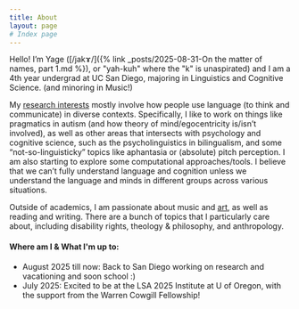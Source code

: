 ```yaml
---
title: About
layout: page
# Index page
---
```

Hello! I’m Yage ([/jakɤ/]({% link _posts/2025-08-31-On the matter of names, part 1.md %}), or "yah-kuh" where the "k" is unaspirated) and I am a 4th year undergrad at UC San Diego, majoring in Linguistics and Cognitive Science. (and minoring in Music!) 

My [research interests](/research/) mostly involve how people use language (to think and communicate) in diverse contexts. Specifically, I like to work on things like pragmatics in autism (and how theory of mind/egocentricity is/isn’t involved), as well as other areas that intersects with psychology and cognitive science, such as the psycholinguistics in bilingualism, and some “not-so-linguisticky” topics like aphantasia or (absolute) pitch perception. I am also starting to explore some computational approaches/tools. I believe that we can’t fully understand language and cognition unless we understand the language and minds in different groups across various situations. 

Outside of academics, I am passionate about music and [art](https://www.instagram.com/mobigreus/), as well as reading and writing. There are a bunch of topics that I particularly care about, including disability rights, theology & philosophy, and anthropology. 

#### Where am I & What I'm up to: 

- August 2025 till now: Back to San Diego working on research and vacationing and soon school :)
- July 2025: Excited to be at the LSA 2025 Institute at U of Oregon, with the support from the Warren Cowgill Fellowship! 
